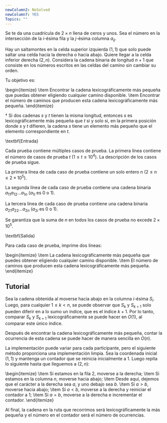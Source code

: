 ```yaml
---
newColumn2: NoSolved
newColumn7: YES
Topics: ""
---
```

Se te da una cuadrícula de $2 \times n$ llena de ceros y unos. Sea el número en la intersección de la $i$-ésima fila y la $j$-ésima columna $a_{ij}$.

Hay un saltamontes en la celda superior izquierda $(1,1)$ que solo puede saltar una celda hacia la derecha o hacia abajo. Quiere llegar a la celda inferior derecha $(2,n)$. Considera la cadena binaria de longitud $n+1$ que consiste en los números escritos en las celdas del camino sin cambiar su orden.

Tu objetivo es:

\begin{itemize}
    \item Encontrar la cadena lexicográficamente más pequeña que puedas obtener eligiendo cualquier camino disponible.
    \item Encontrar el número de caminos que producen esta cadena lexicográficamente más pequeña.
\end{itemize}

† Si dos cadenas $s$ y $t$ tienen la misma longitud, entonces $s$ es lexicográficamente más pequeña que $t$ si y solo si, en la primera posición donde $s$ y $t$ difieren, la cadena $s$ tiene un elemento más pequeño que el elemento correspondiente en $t$.

\textbf{Entrada}

Cada prueba contiene múltiples casos de prueba. La primera línea contiene el número de casos de prueba $t$ $(1 \leq t \leq 10^4)$. La descripción de los casos de prueba sigue.

La primera línea de cada caso de prueba contiene un solo entero $n$ $(2 \leq n \leq 2 \times 10^5)$.

La segunda línea de cada caso de prueba contiene una cadena binaria $a_{11}a_{12}\ldots a_{1n}$ ($a_{1i}$ es 0 o 1).

La tercera línea de cada caso de prueba contiene una cadena binaria $a_{21}a_{22}\ldots a_{2n}$ ($a_{2i}$ es 0 o 1).

Se garantiza que la suma de $n$ en todos los casos de prueba no excede $2 \times 10^5$.

\textbf{Salida}

Para cada caso de prueba, imprime dos líneas:

\begin{itemize}
    \item La cadena lexicográficamente más pequeña que puedes obtener eligiendo cualquier camino disponible.
    \item El número de caminos que producen esta cadena lexicográficamente más pequeña.
\end{itemize}
## Tutorial


Sea la cadena obtenida al moverse hacia abajo en la columna $i$-ésima $S_i$. Luego, para cualquier $1 \leq k < n$, se puede observar que $S_k$ y $S_{k+1}$ solo pueden diferir en a lo sumo un índice, que es el índice $k+1$. Por lo tanto, comparar $S_k$ y $S_{k+1}$ lexicográficamente se puede hacer en $O(1)$, al comparar este único índice.

Después de encontrar la cadena lexicográficamente más pequeña, contar la ocurrencia de esta cadena se puede hacer de manera sencilla en $O(n)$.

La implementación puede variar para cada participante, pero el siguiente método proporciona una implementación limpia. Sea la coordenada inicial $(1,1)$ y mantenga un contador que se reinicia inicialmente a 1. Luego repita lo siguiente hasta que lleguemos a $(2,n)$:

\begin{itemize}
    \item Si estamos en la fila 2, moverse a la derecha;
    \item Si estamos en la columna $n$, moverse hacia abajo;
    \item Desde aquí, dejemos que el carácter a la derecha sea $a$, y uno debajo sea $b$.
    \item Si $a > b$, moverse hacia abajo;
    \item Si $a < b$, moverse a la derecha y reiniciar el contador a 1;
    \item Si $a = b$, moverse a la derecha e incrementar el contador.
\end{itemize}

Al final, la cadena en la ruta que recorrimos será lexicográficamente la más pequeña y el número en el contador será el número de ocurrencias.
